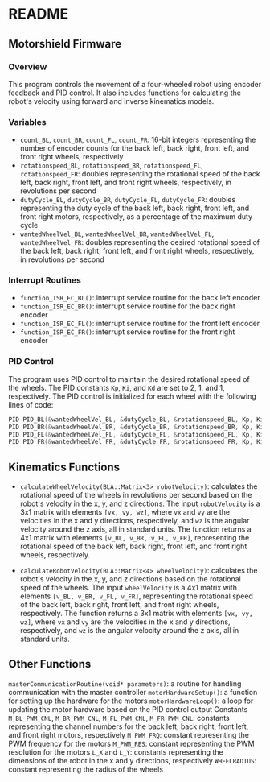 # README

## Motorshield Firmware
### Overview
This program controls the movement of a four-wheeled robot using encoder feedback and PID control. It also includes functions for calculating the robot's velocity using forward and inverse kinematics models.

### Variables
- `count_BL`, `count_BR`, `count_FL`, `count_FR`: 16-bit integers representing the number of encoder counts for the back left, back right, front left, and front right wheels, respectively
- `rotationspeed_BL`, `rotationspeed_BR`, `rotationspeed_FL`, `rotationspeed_FR`: doubles representing the rotational speed of the back left, back right, front left, and front right wheels, respectively, in revolutions per second
- `dutyCycle_BL`, `dutyCycle_BR`, `dutyCycle_FL`, `dutyCycle_FR`: doubles representing the duty cycle of the back left, back right, front left, and front right motors, respectively, as a percentage of the maximum duty cycle
- `wantedWheelVel_BL`, `wantedWheelVel_BR`, `wantedWheelVel_FL`, `wantedWheelVel_FR`: doubles representing the desired rotational speed of the back left, back right, front left, and front right wheels, respectively, in revolutions per second

### Interrupt Routines
- `function_ISR_EC_BL()`: interrupt service routine for the back left encoder
- `function_ISR_EC_BR()`: interrupt service routine for the back right encoder
- `function_ISR_EC_FL()`: interrupt service routine for the front left encoder
- `function_ISR_EC_FR()`: interrupt service routine for the front right encoder

### PID Control
The program uses PID control to maintain the desired rotational speed of the wheels. The PID constants `Kp`, `Ki`, and `Kd` are set to 2, 1, and 1, respectively. The PID control is initialized for each wheel with the following lines of code:

```C++
PID PID_BL(&wantedWheelVel_BL, &dutyCycle_BL, &rotationspeed_BL, Kp, Ki, Kd, AUTOMATIC);
PID PID_BR(&wantedWheelVel_BR, &dutyCycle_BR, &rotationspeed_BR, Kp, Ki, Kd, AUTOMATIC);
PID PID_FL(&wantedWheelVel_FL, &dutyCycle_FL, &rotationspeed_FL, Kp, Ki, Kd, AUTOMATIC);
PID PID_FR(&wantedWheelVel_FR, &dutyCycle_FR, &rotationspeed_FR, Kp, Ki, Kd, AUTOMATIC);
```


## Kinematics Functions
- `calculateWheelVelocity(BLA::Matrix<3> robotVelocity)`: calculates the rotational speed of the wheels in revolutions per second based on the robot's velocity in the x, y, and z directions. The input `robotVelocity` is a 3x1 matrix with elements `[vx, vy, wz]`, where `vx` and `vy` are the velocities in the x and y directions, respectively, and `wz` is the angular velocity around the z axis, all in standard units. The function returns a 4x1 matrix with elements `[v_BL, v_BR, v_FL, v_FR]`, representing the rotational speed of the back left, back right, front left, and front right wheels, respectively.

- `calculateRobotVelocity(BLA::Matrix<4> wheelVelocity)`: calculates the robot's velocity in the x, y, and z directions based on the rotational speed of the wheels. The input `wheelVelocity` is a 4x1 matrix with elements `[v_BL, v_BR, v_FL, v_FR]`, representing the rotational speed of the back left, back right, front left, and front right wheels, respectively. The function returns a 3x1 matrix with elements `[vx, vy, wz]`, where `vx` and `vy` are the velocities in the x and y directions, respectively, and `wz` is the angular velocity around the z axis, all in standard units.

## Other Functions
`masterCommunicationRoutine(void* parameters)`: a routine for handling communication with the master controller
`motorHardwareSetup()`: a function for setting up the hardware for the motors
`motorHardwareLoop()`: a loop for updating the motor hardware based on the PID control output
Constants
`M_BL_PWM_CNL`, `M_BR_PWM_CNL`, `M_FL_PWM_CNL`, `M_FR_PWM_CNL`: constants representing the channel numbers for the back left, back right, front left, and front right motors, respectively
`M_PWM_FRQ`: constant representing the PWM frequency for the motors
`M_PWM_RES`: constant representing the PWM resolution for the motors
`L_X` and `L_Y`: constants representing the dimensions of the robot in the x and y directions, respectively
`WHEELRADIUS`: constant representing the radius of the wheels